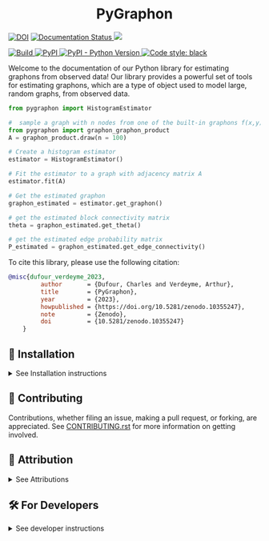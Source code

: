 <!--
<p align="center">
	<img src="https://github.com/dufourc1/pygraphon/raw/main/docs/source/logo.png" height="150">
</p>
-->

<h1 align="center">
	PyGraphon
</h1>


<p>
        <a href="https://zenodo.org/doi/10.5281/zenodo.10355247"><img src="https://zenodo.org/badge/446324463.svg" alt="DOI"></a>
        <a href='https://pygraphon.readthedocs.io/en/latest/index.html'>
				<img src='https://readthedocs.org/projects/pygraphon/badge/?version=latest' alt='Documentation Status' />
		</a>
        <a href="https://codecov.io/gh/dufourc1/pygraphon" >
            <img src="https://codecov.io/gh/dufourc1/pygraphon/branch/master/graph/badge.svg?token=MDWJ6F86US"/>
        </a>
</p>
<p>
        <a href="https://github.com/dufourc1/pygraphon/actions/workflows/build.yml">
            <img alt="Build" src="https://github.com/dufourc1/pygraphon/workflows/build/badge.svg" />
        </a>
		<a href="https://pypi.org/project/pygraphon">
				<img alt="PyPI" src="https://img.shields.io/pypi/v/pygraphon" />
		</a>
		<a href="https://pypi.org/project/pygraphon">
				<img alt="PyPI - Python Version" src="https://img.shields.io/pypi/pyversions/pygraphon" />
		</a>
		<a href='https://github.com/psf/black'>
				<img src='https://img.shields.io/badge/code%20style-black-000000.svg' alt='Code style: black' />
		</a>
</p>

Welcome to the documentation of our Python library for estimating graphons from observed data! Our library provides a powerful set of tools for estimating graphons, which are a type of object used to model large, random graphs, from observed data.

```python
from pygraphon import HistogramEstimator

#  sample a graph with n nodes from one of the built-in graphons f(x,y) = x*y
from pygraphon import graphon_graphon_product
A = graphon_product.draw(n = 100)

# Create a histogram estimator
estimator = HistogramEstimator()

# Fit the estimator to a graph with adjacency matrix A
estimator.fit(A)

# Get the estimated graphon
graphon_estimated = estimator.get_graphon()

# get the estimated block connectivity matrix
theta = graphon_estimated.get_theta()

# get the estimated edge probability matrix
P_estimated = graphon_estimated.get_edge_connectivity()
```


To cite this library, please use the following citation:

```bibtex
@misc{dufour_verdeyme_2023,
         author       = {Dufour, Charles and Verdeyme, Arthur},
         title        = {PyGraphon},
         year         = {2023},
         howpublished = {https://doi.org/10.5281/zenodo.10355247},
         note         = {Zenodo},
         doi          = {10.5281/zenodo.10355247}
    }
```

## 🚀 Installation

<details>
 <summary>See Installation instructions</summary>

<!-- Uncomment this section after your first ``tox -e finish``
The most recent release can be installed from
[PyPI](https://pypi.org/project/pygraphon/) with:

```bash
$ pip install pygraphon
```
-->

The most recent code and data can be installed directly from GitHub with:

```bash
$ pip install git+https://github.com/dufourc1/pygraphon.git
```

To install in development mode, use the following:

```bash
$ git clone git+https://github.com/dufourc1/pygraphon.git
$ cd pygraphon
$ pip install -e .
```
</details>

## 👐 Contributing

Contributions, whether filing an issue, making a pull request, or forking, are appreciated. See
[CONTRIBUTING.rst](https://github.com/dufourc1/pygraphon/blob/master/CONTRIBUTING.rst) for more information on getting involved.

## 👋 Attribution

<details>
 <summary>See Attributions</summary>


### ⚖️ License

The code in this package is licensed under the MIT License.

<!--
### 📖 Citation

Citation goes here!
-->

<!--
### 🎁 Support

This project has been supported by the following organizations (in alphabetical order):

- [Harvard Program in Therapeutic Science - Laboratory of Systems Pharmacology](https://hits.harvard.edu/the-program/laboratory-of-systems-pharmacology/)

-->

<!--
### 💰 Funding

This project has been supported by the following grants:

| Funding Body                                             | Program                                                                                                                       | Grant           |
|----------------------------------------------------------|-------------------------------------------------------------------------------------------------------------------------------|-----------------|
| DARPA                                                    | [Automating Scientific Knowledge Extraction (ASKE)](https://www.darpa.mil/program/automating-scientific-knowledge-extraction) | HR00111990009   |
-->

### 🍪 Cookiecutter

This package was created with [@audreyfeldroy](https://github.com/audreyfeldroy)'s
[cookiecutter](https://github.com/cookiecutter/cookiecutter) package using [@cthoyt](https://github.com/cthoyt)'s
[cookiecutter-snekpack](https://github.com/cthoyt/cookiecutter-snekpack) template.
</details>

## 🛠️ For Developers

<details>
	<summary>See developer instructions</summary>


The final section of the README is for if you want to get involved by making a code contribution.

### ❓ Testing

After cloning the repository and installing `tox` with `pip install tox`, the unit tests in the `tests/` folder can be
run reproducibly with:

```shell
$ tox -q 
```

Additionally, these tests are automatically re-run with each commit in a [GitHub Action](https://github.com/dufourc1/pygraphon/actions?query=workflow%3ATests).

### 📝 Documentation

The documentation is built with [Sphinx](https://www.sphinx-doc.org/en/master/). After installing the package in development mode, the documentation can be built locally with:

```shell
$ tox -e docs
```

The documentation will then be available in `.tox/tmp/build/html/`.


Another way to build the documentation is to use the `make` command:

```shell
$ cd docs
$ make html
```

The documentation will then be available in `docs/build/html/`. To use the `make` command, one needs to install the
*additional* necessary dependencies in the virutal environment. This can be done with:

```shell
$ pip install -r docs/requirements.txt
```

note: to correctly format the documentation, one can use tool such as `rstfmt` (installable with `pip install rstfmt`).
</details>
